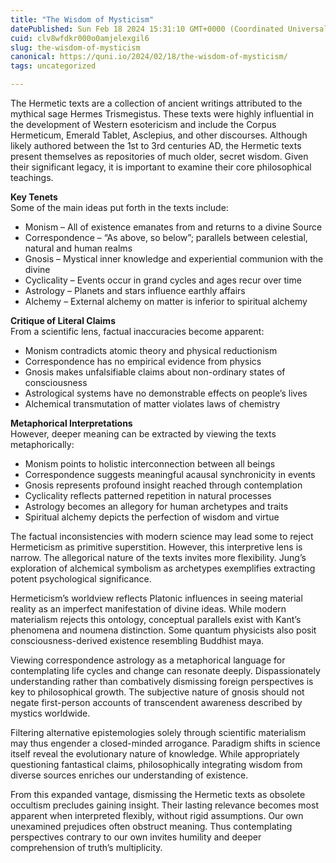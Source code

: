 ```yaml
---
title: "The Wisdom of Mysticism"
datePublished: Sun Feb 18 2024 15:31:10 GMT+0000 (Coordinated Universal Time)
cuid: clv8wfdkr000o0amjelexgil6
slug: the-wisdom-of-mysticism
canonical: https://quni.io/2024/02/18/the-wisdom-of-mysticism/
tags: uncategorized

---
```


  
The Hermetic texts are a collection of ancient writings attributed to the mythical sage Hermes Trismegistus. These texts were highly influential in the development of Western esotericism and include the Corpus Hermeticum, Emerald Tablet, Asclepius, and other discourses. Although likely authored between the 1st to 3rd centuries AD, the Hermetic texts present themselves as repositories of much older, secret wisdom. Given their significant legacy, it is important to examine their core philosophical teachings.

**Key Tenets**  
Some of the main ideas put forth in the texts include:

*   Monism – All of existence emanates from and returns to a divine Source
*   Correspondence – “As above, so below”; parallels between celestial, natural and human realms
*   Gnosis – Mystical inner knowledge and experiential communion with the divine
*   Cyclicality – Events occur in grand cycles and ages recur over time
*   Astrology – Planets and stars influence earthly affairs
*   Alchemy – External alchemy on matter is inferior to spiritual alchemy

**Critique of Literal Claims**  
From a scientific lens, factual inaccuracies become apparent:

*   Monism contradicts atomic theory and physical reductionism
*   Correspondence has no empirical evidence from physics
*   Gnosis makes unfalsifiable claims about non-ordinary states of consciousness
*   Astrological systems have no demonstrable effects on people’s lives
*   Alchemical transmutation of matter violates laws of chemistry

**Metaphorical Interpretations**  
However, deeper meaning can be extracted by viewing the texts metaphorically:

*   Monism points to holistic interconnection between all beings
*   Correspondence suggests meaningful acausal synchronicity in events
*   Gnosis represents profound insight reached through contemplation
*   Cyclicality reflects patterned repetition in natural processes
*   Astrology becomes an allegory for human archetypes and traits
*   Spiritual alchemy depicts the perfection of wisdom and virtue

The factual inconsistencies with modern science may lead some to reject Hermeticism as primitive superstition. However, this interpretive lens is narrow. The allegorical nature of the texts invites more flexibility. Jung’s exploration of alchemical symbolism as archetypes exemplifies extracting potent psychological significance.

Hermeticism’s worldview reflects Platonic influences in seeing material reality as an imperfect manifestation of divine ideas. While modern materialism rejects this ontology, conceptual parallels exist with Kant’s phenomena and noumena distinction. Some quantum physicists also posit consciousness-derived existence resembling Buddhist maya.

Viewing correspondence astrology as a metaphorical language for contemplating life cycles and change can resonate deeply. Dispassionately understanding rather than combatively dismissing foreign perspectives is key to philosophical growth. The subjective nature of gnosis should not negate first-person accounts of transcendent awareness described by mystics worldwide.

Filtering alternative epistemologies solely through scientific materialism may thus engender a closed-minded arrogance. Paradigm shifts in science itself reveal the evolutionary nature of knowledge. While appropriately questioning fantastical claims, philosophically integrating wisdom from diverse sources enriches our understanding of existence.

From this expanded vantage, dismissing the Hermetic texts as obsolete occultism precludes gaining insight. Their lasting relevance becomes most apparent when interpreted flexibly, without rigid assumptions. Our own unexamined prejudices often obstruct meaning. Thus contemplating perspectives contrary to our own invites humility and deeper comprehension of truth’s multiplicity.